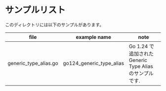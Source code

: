 # サンプルリスト

このディレクトリには以下のサンプルがあります。

| file                  | example name             | note                                                    |
| --------------------- | ------------------------ | ------------------------------------------------------- |
| generic_type_alias.go | go124_generic_type_alias | Go 1.24 で追加された Generic Type Alias のサンプルです. |
